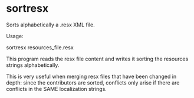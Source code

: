 sortresx
========

Sorts alphabetically a .resx XML file.

Usage:

sortresx resources_file.resx

This program reads the resx file content and writes it sorting the resources strings alphabetically.

This is very useful when merging resx files that have been changed in depth: since the contributors are sorted,
conflicts only arise if there are conflicts in the SAME localization strings.

